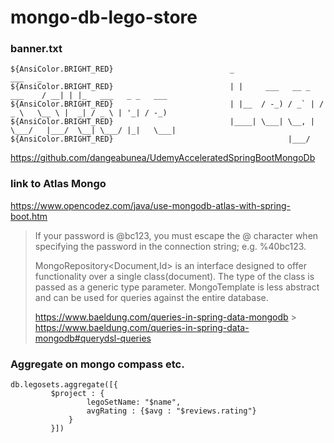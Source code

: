 # mongo-db-lego-store

### banner.txt
```
${AnsiColor.BRIGHT_RED}                          _                           ___   _
${AnsiColor.BRIGHT_RED}                          | |     ___   __ _   ___    / __| | |_   ___   _ _   ___
${AnsiColor.BRIGHT_RED}                          | |__  / -_) / _` | / _ \   \__ \ |  _| / _ \ | '_| / -_)
${AnsiColor.BRIGHT_RED}                          |____| \___| \__, | \___/   |___/  \__| \___/ |_|   \___|
${AnsiColor.BRIGHT_RED}                                       |___/
```

https://github.com/dangeabunea/UdemyAcceleratedSpringBootMongoDb

### link to Atlas Mongo
https://www.opencodez.com/java/use-mongodb-atlas-with-spring-boot.htm
> If your password is @bc123, you must escape the @ character when specifying the password in the connection string; e.g. %40bc123.
>
>MongoRepository<Document,Id> is an interface designed to offer functionality over a single class(document). 
>The type of the class is passed as a generic type parameter. 
>MongoTemplate is less abstract and can be used for queries against the entire database.
>
>
>https://www.baeldung.com/queries-in-spring-data-mongodb
    > https://www.baeldung.com/queries-in-spring-data-mongodb#querydsl-queries
>

### Aggregate on mongo compass etc.
```
db.legosets.aggregate([{
         $project : {
                 legoSetName: "$name",
                 avgRating : {$avg : "$reviews.rating"}
             }
         }])
```